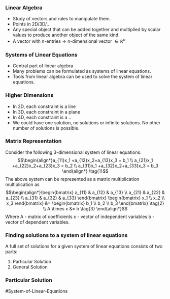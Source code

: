 ### Linear Algebra
- Study of vectors and rules to manipulate them.
- Points in 2D/3D/..
- Any special object that can be added together and multiplied by scalar values to produce another object of the same kind.
- A vector with n-entries => n-dimensional vector $\in \mathbb{R}^n$
### Systems of Linear Equations
- Central part of linear algebra
- Many problems can be formulated as systems of linear equations.
- Tools from linear algebra can be used to solve the system of linear equations.
### Higher Dimensions
- In 2D, each constraint is a line
- In 3D, each constraint in a plane
- In 4D, each constraint is a .. 
- We could have one solution, no solutions or infinite solutions. No other number of solutions is possible.

### Matrix Representation
Consider the following 3-dimensional system of linear equations: $$\begin{align*}a_{11}x_1 +a_{12}x_2+a_{13}x_3 = b_1 \\
a_{21}x_1 +a_{22}x_2+a_{23}x_3 = b_2 \\ 
a_{31}x_1 +a_{32}x_2+a_{33}x_3 = b_3 \end{align*} \tag{1}$$
The above system can be represented as a matrix multiplication multiplication as $$\begin{align*}\begin{bmatrix} a_{11} & a_{12} & a_{13} \\ a_{21} & a_{22} & a_{23} \\ a_{31} & a_{32} & a_{33} \end{bmatrix} \begin{bmatrix} x_1 \\ x_2 \\ x_3 \end{bmatrix} &= \begin{bmatrix} b_1 \\ b_2 \\ b_3 \end{bmatrix} \tag{2} \\
A \times x &= b \tag{3} \end{align*}$$ Where A - matrix of coefficients
       x - vector of independent variables
       b - vector of dependent variables.
       
### Finding solutions to a system of linear equations
A full set of solutions for a given system of linear equations consists of two parts:
1. Particular Solution
2. General Solution

### Particular Solution


#System-of-Linear-Equations 